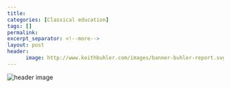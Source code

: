 ```yaml
---
title:  
categories: [Classical education]
tags: []
permalink: 
excerpt_separator: <!--more-->
layout: post
header:
      image: http://www.keithbuhler.com/images/banner-buhler-report.svg
---
```


![header image](url)

